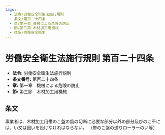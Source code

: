 ```yaml
---
tags:
  - 法令/労働安全衛生法施行規則
  - 条文/第百二十四条
  - 章/第一章_機械による危険の防止
  - 節/第三節_木材加工用機械
  - 体系/労働安全衛生
---
```

# 労働安全衛生法施行規則 第百二十四条

- **法令:** 労働安全衛生法施行規則
- **条文番号:** 第百二十四条
- **章:** 第一章　機械による危険の防止
- **節:** 第三節　木材加工用機械

## 条文
事業者は、木材加工用帯のこ盤の歯の切断に必要な部分以外の部分及びのこ車には、い又は囲いを設けなければならない。
（帯のこ盤の送りローラーのい等）

